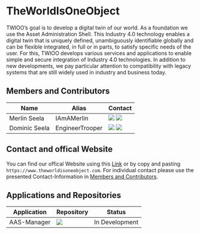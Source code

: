 # TheWorldIsOneObject
TWIOO’s goal is to develop a digital twin of our world. As a foundation we use the Asset Administration Shell. This Industry 4.0 technology enables a digital twin that is uniquely defined, unambiguously identifiable globally and can be flexible integrated, in full or in parts, to satisfy specific needs of the user. For this, TWIOO develops various services and applications to enable simple and secure integration of Industry 4.0 technologies. In addition to new developments, we pay particular attention to compatibility with legacy systems that are still widely used in industry and business today.

## Members and Contributors
| Name          | Alias           | Contact                                                                                                                                                                                                                                                                                                                                                                                                                                              |
| ------------- | --------------- | ---------------------------------------------------------------------------------------------------------------------------------------------------------------------------------------------------------------------------------------------------------------------------------------------------------------------------------------------------------------------------------------------------------------------------------------------------- |
| Merlin Seela  | IAmAMerlin      | [![](https://img.shields.io/badge/GitHub-181717?style=for-the-badge&logo=github&color=181717)](https://github.com/merlinseela) [![](https://img.shields.io/badge/LinkedIn-0077B5?style=for-the-badge&logo=linkedin&logoColor=white)](https://www.linkedin.com/in/merlinseela/) |
| Dominic Seela | EngineerTrooper | [![](https://img.shields.io/badge/GitHub-181717?style=for-the-badge&logo=github&color=181717)]([https://github.com/merlinseela](https://github.com/engineertrooper)) [![](https://img.shields.io/badge/LinkedIn-0077B5?style=for-the-badge&logo=linkedin&logoColor=white)](https://www.linkedin.com/in/dominic-seela-b71885149/) |

## Contact and offical Website
You can find our offical Website using this [Link](https://www.theworldisoneobject.com) or by copy and pasting `https://www.theworldisoneobject.com`. For individual contact please use the presented Contact-Information in [Members and Contributors](#Members%20and%20Contributors).

## Applications and Repositories

| Application | Repository                                                                                                                                                                                                                            | Status         |
| ----------- | ------------------------------------------------------------------------------------------------------------------------------------------------------------------------------------------------------------------------------------- | -------------- |
| AAS-Manager | [![](https://img.shields.io/badge/GitHub-181717?style=for-the-badge&logo=github&color=181717)](https://github.com/TheWorldIsOneObject/twioo-aas-manager) | In Development | 
